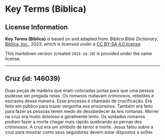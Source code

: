 # Key Terms (Biblica)

## License Information

**Key Terms (Biblica)** is based on and adapted from: _Biblica Bible Dictionary_, [Biblica, Inc.](https://www.biblica.com/), 2023, which is licensed under a [CC BY-SA 4.0 license](https://creativecommons.org/licenses/by-sa/4.0/legalcode.en).

This markdown version (created `2025-10-20`) is provided under the same license.



--------------------------------

## Cruz (id: 146039)

Duas peças de madeira que eram colocadas juntas para que uma pessoa pudesse ser pregada nelas. Os romanos matavam criminosos, rebeldes e escravos dessa maneira. Esse processo é chamado de crucificação. Era feito em público para trazer vergonha aos prisioneiros. Também era feito para fazer as pessoas terem medo de desobedecer às leis romanas. Morrer na cruz era muito doloroso e geralmente lento. Os soldados romanos podiam fazer a morte chegar mais rápido quebrando as pernas dos criminosos. A cruz era um símbolo de terror e morte. Jesus falou sobre a cruz para mostrar como seus seguidores devem estar dispostos a sofrer.


